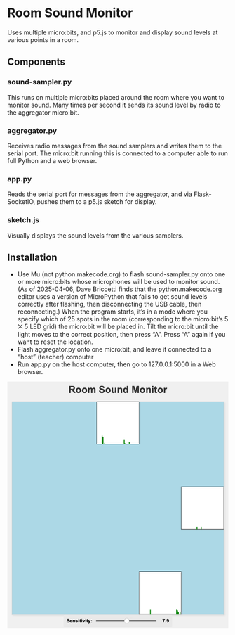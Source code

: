 # Room Sound Monitor

Uses multiple micro:bits, and p5.js to monitor and display sound levels at various points in a room.

## Components

### sound-sampler.py
This runs on multiple micro:bits placed around the room where you want to monitor sound.
Many times per second it sends its sound level by radio to the aggregator
micro:bit.

### aggregator.py
Receives radio messages from the sound samplers and writes them to the serial port. The
micro:bit running this is connected to a computer able to run full Python and a web browser.

### app.py
Reads the serial port for messages from the aggregator, and via Flask-SocketIO, pushes them
to a p5.js sketch for display.

### sketch.js
Visually displays the sound levels from the various samplers.

## Installation
- Use Mu (not python.makecode.org) to flash sound-sampler.py onto one or more micro:bits whose microphones will
be used to monitor sound. (As of 2025-04-06, Dave Briccetti finds that the
python.makecode.org editor uses a version of MicroPython that fails to get sound
levels correctly after flashing, then disconnecting the USB cable, then reconnecting.)
When the program starts, it’s in a mode where you specify which of 25 spots in the
room (corresponding to the micro:bit’s 5 ⨉ 5 LED grid) the micro:bit will be placed in.
Tilt the micro:bit until the light moves to the correct position, then press “A”.
Press “A” again if you want to reset the location.
- Flash aggregator.py onto one micro:bit, and leave it connected to a “host” (teacher)
computer
- Run app.py on the host computer, then go to 127.0.0.1:5000 in a Web browser.

![Screen shot](screen1.png)
